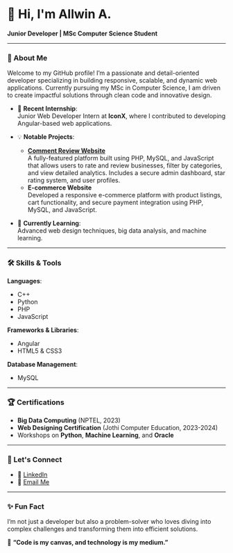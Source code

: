 # 👋 Hi, I'm Allwin A.  
**Junior Developer | MSc Computer Science Student**  

---

### 🌟 About Me  
Welcome to my GitHub profile! I’m a passionate and detail-oriented developer specializing in building responsive, scalable, and dynamic web applications. Currently pursuing my MSc in Computer Science, I am driven to create impactful solutions through clean code and innovative design.  

- 🔭 **Recent Internship**:  
   Junior Web Developer Intern at **IconX**, where I contributed to developing Angular-based web applications.  

- 💡 **Notable Projects**:  
  - **[Comment Review Website](#)**  
    A fully-featured platform built using PHP, MySQL, and JavaScript that allows users to rate and review businesses, filter by categories, and view detailed analytics. Includes a secure admin dashboard, star rating system, and user profiles.  
  - **E-commerce Website**  
    Developed a responsive e-commerce platform with product listings, cart functionality, and secure payment integration using PHP, MySQL, and JavaScript.  

- 🌱 **Currently Learning**:  
   Advanced web design techniques, big data analysis, and machine learning.  

---

### 🛠️ Skills & Tools  
**Languages**:  
- C++  
- Python  
- PHP  
- JavaScript  

**Frameworks & Libraries**:  
- Angular  
- HTML5 & CSS3  

**Database Management**:  
- MySQL   

---

### 🏆 Certifications  
- **Big Data Computing** (NPTEL, 2023)  
- **Web Designing Certification** (Jothi Computer Education, 2023-2024)  
- Workshops on **Python**, **Machine Learning**, and **Oracle**  

---

### 🔗 Let's Connect  
- 💼 [LinkedIn](http://www.linkedin.com/in/allwina)  
- 📧 [Email Me](mailto:allwina2002@gmail.com)  

---

### ✨ Fun Fact  
I’m not just a developer but also a problem-solver who loves diving into complex challenges and transforming them into efficient solutions.  

📌 **“Code is my canvas, and technology is my medium.”**  
